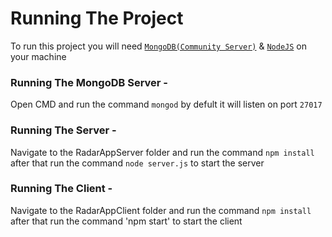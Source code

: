 # Running The Project

To run this project you will need [`MongoDB(Community Server)`](https://www.mongodb.com/download-center?jmp=nav#community) & [`NodeJS`](https://nodejs.org/en/) on your machine

### Running The MongoDB Server - 
Open CMD and run the command `mongod` by defult it will listen on port `27017`

### Running The Server -
Navigate to the RadarAppServer folder and run the command `npm install` after that run the command `node server.js` to start the server

### Running The Client - 
Navigate to the RadarAppClient folder and run the command `npm install` after that run the command 'npm start' to start the client





